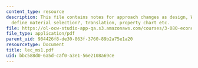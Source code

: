 ```yaml
---
content_type: resource
description: This file contains notes for approach changes as design, What parameters
  define material selection?, translation, property chart etc.
file: https://ol-ocw-studio-app-qa.s3.amazonaws.com/courses/3-080-economic-environmental-issues-in-materials-selection-fall-2005/bbc588d06a5dcaf0a3e156e2108a69ce_lec_ms1.pdf
file_type: application/pdf
parent_uid: 984426f8-de30-863f-3760-89b2a75e1a20
resourcetype: Document
title: lec_ms1.pdf
uid: bbc588d0-6a5d-caf0-a3e1-56e2108a69ce
---
```

